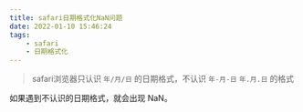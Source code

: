 ```yaml
---
title: safari日期格式化NaN问题
date: 2022-01-10 15:46:24
tags:
    - safari
    - 日期格式化
---
```

> safari浏览器只认识 `年/月/日` 的日期格式，不认识 `年-月-日` `年.月.日` 的格式

<!--more-->
如果遇到不认识的日期格式，就会出现 NaN。